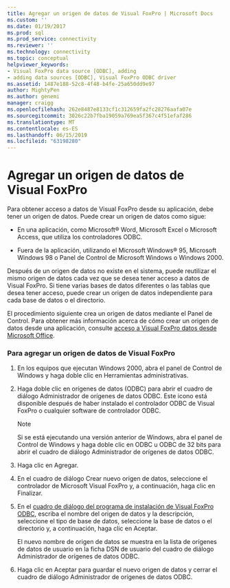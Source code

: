 ```yaml
---
title: Agregar un origen de datos de Visual FoxPro | Microsoft Docs
ms.custom: ''
ms.date: 01/19/2017
ms.prod: sql
ms.prod_service: connectivity
ms.reviewer: ''
ms.technology: connectivity
ms.topic: conceptual
helpviewer_keywords:
- Visual FoxPro data source [ODBC], adding
- adding data sources [ODBC], Visual FoxPro ODBC driver
ms.assetid: 1487e188-52c8-4f48-b4fe-25a650dd9e97
author: MightyPen
ms.author: genemi
manager: craigg
ms.openlocfilehash: 262e8487e8133cf1c312659fa2fc28276aafa07e
ms.sourcegitcommit: 3026c22b7fba19059a769ea5f367c4f51efaf286
ms.translationtype: MT
ms.contentlocale: es-ES
ms.lasthandoff: 06/15/2019
ms.locfileid: "63198280"
---
```

# <a name="adding-a-visual-foxpro-data-source"></a>Agregar un origen de datos de Visual FoxPro
Para obtener acceso a datos de Visual FoxPro desde su aplicación, debe tener un origen de datos. Puede crear un origen de datos como sigue:  
  
-   En una aplicación, como Microsoft® Word, Microsoft Excel o Microsoft Access, que utiliza los controladores ODBC.  
  
-   Fuera de la aplicación, utilizando el Microsoft Windows® 95, Microsoft Windows 98 o Panel de Control de Microsoft Windows o Windows 2000.  
  
 Después de un origen de datos no existe en el sistema, puede reutilizar el mismo origen de datos cada vez que se desea tener acceso a datos de Visual FoxPro. Si tiene varias bases de datos diferentes o las tablas que desea tener acceso, puede crear un origen de datos independiente para cada base de datos o el directorio.  
  
 El procedimiento siguiente crea un origen de datos mediante el Panel de Control. Para obtener más información acerca de cómo crear un origen de datos desde una aplicación, consulte [acceso a Visual FoxPro datos desde Microsoft Office](../../odbc/microsoft/accessing-visual-foxpro-data-from-microsoft-office.md).  
  
### <a name="to-add-a-visual-foxpro-data-source"></a>Para agregar un origen de datos de Visual FoxPro  
  
1.  En los equipos que ejecutan Windows 2000, abra el panel de Control de Windows y haga doble clic en Herramientas administrativas.  
  
2.  Haga doble clic en orígenes de datos (ODBC) para abrir el cuadro de diálogo Administrador de orígenes de datos ODBC. Este icono está disponible después de haber instalado el controlador ODBC de Visual FoxPro o cualquier software de controlador ODBC.  
  
    > [!NOTE]  
    >  Si se está ejecutando una versión anterior de Windows, abra el panel de Control de Windows y haga doble clic en ODBC u ODBC de 32 bits para abrir el cuadro de diálogo Administrador de orígenes de datos ODBC.  
  
3.  Haga clic en Agregar.  
  
4.  En el cuadro de diálogo Crear nuevo origen de datos, seleccione el controlador de Microsoft Visual FoxPro y, a continuación, haga clic en Finalizar.  
  
5.  En el [cuadro de diálogo del programa de instalación de Visual FoxPro ODBC](../../odbc/microsoft/odbc-visual-foxpro-setup-dialog-box.md), escriba el nombre del origen de datos y la descripción, seleccione el tipo de base de datos, seleccione la base de datos o el directorio y, a continuación, haga clic en Aceptar.  
  
     El nuevo nombre de origen de datos se muestra en la lista de orígenes de datos de usuario en la ficha DSN de usuario del cuadro de diálogo Administrador de orígenes de datos ODBC.  
  
6.  Haga clic en Aceptar para guardar el nuevo origen de datos y cerrar el cuadro de diálogo Administrador de orígenes de datos ODBC.
